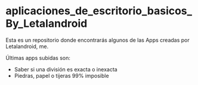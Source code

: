 # aplicaciones_de_escritorio_basicos_By_Letalandroid

Esta es un repositorio donde encontrarás algunos de las Apps creadas por Letalandroid, me.

Últimas apps subidas son:
<br>
<ul>
  <li>Saber si una división es exacta o inexacta</li>
  <li>Piedras, papel o tijeras 99% imposible</li>
 </ul>
